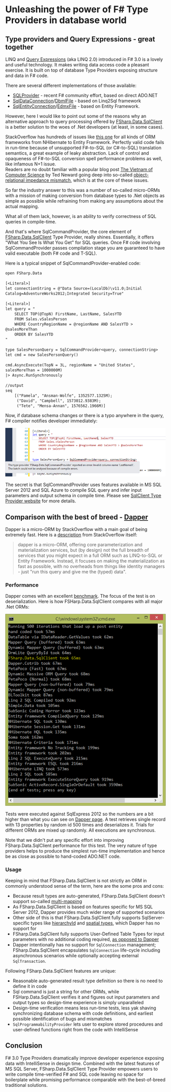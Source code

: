 Unleashing the power of F# Type Providers in database world
==============================================

Type providers and Query Expressions - great together
-----------------------------------------

 LINQ and [Query Expressions][query] (aka LINQ 2.0) introduced in F# 3.0 is a lovely and useful technology. 
 It makes writing data access code a pleasant exercise. It is built on top of database Type Providers exposing structure and data in F# code.
 
 There are several different implementations of those available: 
 
 * [SQLProvider][sql] - recent F# community effort, based on direct ADO.NET
 * [SqlDataConnection][linq2sql]/[DbmlFile][dbml]  - based on Linq2Sql framework
 * [SqlEntityConnection][ef]/[EdmxFile][edmx] - based on Entity Framework.  
 
However, here I would like to point out some of the reasons why an alternative approach to query processing 
offered by [FSharp.Data.SqlClient][sqlClient] is a better solution to the woes of .Net developers (at least, in some cases). 

StackOverflow has hundreds of issues like [this one][soissue] for all kinds of ORM frameworks from NHibernate to 
Entity Framework. Perfectly valid code fails in run-time because of unsupported F#-to-SQL (or C#-to-SQL) translation 
semantics, a great example of leaky abstraction. Lack of control and opaqueness of F#-to-SQL conversion spell 
performance problems as well, like infamous N+1 issue.  
Readers are no doubt familiar with a popular blog post [The Vietnam of Computer Science][vietnam] by Ted Neward going deep 
into so-called [object-relational impedance mismatch][orm], which is at the core of these issues.

So far the industry answer to this was a number of so-called micro-ORMs with a mission of making conversion 
from database types to .Net objects as simple as possible while refraining from making any assumptions 
about the actual mapping.

What all of them lack, however, is an ability to verify correctness of SQL queries in compile-time. 

And that's where SqlCommandProvider, the core element of [FSharp.Data.SqlClient][sqlClient] Type Provider, really shines. 
Essentially, it offers "What You See Is What You Get" for SQL queries. Once F# code involving SqlCommandProvider 
passes compilation stage you are guaranteed to have valid executable (both F# code and T-SQL).

Here is a typical snippet of SqlCommandProvider-enabled code: 

	open FSharp.Data

	[<Literal>]
	let connectionString = @"Data Source=(LocalDb)\v11.0;Initial Catalog=AdventureWorks2012;Integrated Security=True"

	[<Literal>]
	let query = "
		SELECT TOP(@TopN) FirstName, LastName, SalesYTD 
		FROM Sales.vSalesPerson
		WHERE CountryRegionName = @regionName AND SalesYTD > @salesMoreThan 
		ORDER BY SalesYTD
	" 

	type SalesPersonQuery = SqlCommandProvider<query, connectionString>
	let cmd = new SalesPersonQuery()

	cmd.AsyncExecute(TopN = 3L, regionName = "United States", salesMoreThan = 1000000M) 
	|> Async.RunSynchronously

	//output
	seq
		[("Pamela", "Ansman-Wolfe", 1352577.1325M);
		 ("David", "Campbell", 1573012.9383M);
		 ("Tete", "Mensa-Annan", 1576562.1966M)]

Now, if database schema changes or there is a typo anywhere in the query, F# compiler notifies developer immediately:

<img src="img/error_in_query.png"/>

The secret is that SqlCommandProvider uses features available in MS SQL Server 2012 and SQL Azure to compile SQL query and infer 
input parameters and output schema in compile time. Please see [SqlClient Type Provider website][sqlClient] for more details.

   


Comparison with the best of breed - [Dapper][dapper]
-----------------------------------------------------------------------------------------

Dapper is a micro-ORM by StackOverflow with a main goal of being extremely fast. Here is a [description][dapperInfo] from StackOverflow itself:

>dapper is a micro-ORM, offering core parameterization and materialization services, but (by design) not the full breadth of services that you might 
expect in a full ORM such as LINQ-to-SQL or Entity Framework. Instead, it focuses on making the materialization as fast as possible, with no overheads 
from things like identity managers - just "run this query and give me the (typed) data".

### Performance

Dapper comes with an excellent [benchmark][benchmark]. The focus of the test is on deserialization. 
Here is how FSHarp.Data.SqlClient compares with all major .Net ORMs:

<img src="img/dapper.png"/>

Tests were executed against SqlExpress 2012 so the numbers are a bit higher than what you can 
see on [Dapper page][benchmarkDapper]. A test retrieves single record with 13 properties by random id 500 times and deserializes it. Trials for different 
ORMs are mixed up randomly. All executions are synchronous.

Note that we didn't put any specific effort into improving FSharp.Data.SqlClient performance for this test. The very nature of type providers helps to produce
the simplest run-time implementation and hence be as close as possible to hand-coded ADO.NET code.

### Usage

Keeping in mind that FSharp.Data.SqlClient is not strictly an ORM in commonly understood sense of the term, here are the some pros and cons:

* Because result types are auto-generated, FSharp.Data.SqlClient doesn't support so-called [multi-mapping][multi-mapping]
* As FSharp.Data.SqlClient is based on features specific for MS SQL Server 2012, Dapper provides much wider range of supported scenarios
* Other side of this is that FSharp.Data.SqlClient fully supports SqlServer-specific types like [hierarchyId][hierarchyId] and 
[spatial types][spatial], which Dapper has no support for
* FSharp.Data.SqlClient fully supports User-Defined Table Types for input parameters with no additional coding required, 
[as opposed to Dapper][soissue2]
* Dapper intentionally  has no support for `SqlConnection` management; FSharp.Data.SqlClient encapsulates `SqlConnection` 
life-cycle including asynchronous scenarios while optionally accepting external `SqlTransaction`.

Following FSharp.Data.SqlClient features are unique:

* Reasonable auto-generated result type definition so there is no need to define it in code
* Sql command is just a string for other ORMs, while FSHarp.Data.SqlClient verifies it and figures out input parameters and output types 
so design-time experience is simply unparalleled
* Design-time verification means less run-time tests, less yak shaving synchronizing database schema with code definitions, and earliest possible 
identification of bugs and mismatches
* `SqlProgrammabilityProvider` lets user to explore stored procedures and user-defined functions right from the code with IntelliSense

Conclusion
------------------------

F# 3.0 Type Providers dramatically improve developer experience exposing data with IntelliSense in design time.
Combined with the latest features of MS SQL Server, FSharp.Data.SqlClient Type Provider empowers users to write compile time-verified 
F# and SQL code leaving no space for boilerplate while promising performance comparable with the best-of-breed traditional solutions.

[dapper]: https://code.google.com/p/dapper-dot-net/
[dapperInfo]: http://stackoverflow.com/tags/dapper/info
[benchmark]: https://code.google.com/p/dapper-dot-net/source/browse/Tests/PerformanceTests.cs
[benchmarkDapper]: https://github.com/SamSaffron/dapper-dot-net#performance-of-select-mapping-over-500-iterations---poco-serialization
[multi-mapping]: http://stackoverflow.com/a/6001902/862313
[hierarchyId]: http://technet.microsoft.com/en-us/library/bb677173.aspx
[spatial]: http://blogs.msdn.com/b/adonet/archive/2013/12/09/microsoft-sqlserver-types-nuget-package-spatial-on-azure.aspx
[soissue2]: http://stackoverflow.com/questions/6232978/does-dapper-support-sql-2008-table-valued-parameters
[ds]: http://msdn.microsoft.com/en-us/library/wha85tzb.aspx
[sqlClient]: http://fsprojects.github.io/FSharp.Data.SqlClient/
[sql]: http://github.com/fsprojects/SQLProvider
[query]: http://msdn.microsoft.com/en-us/library/hh225374.aspx
[linq2sql]: http://msdn.microsoft.com/en-us/library/hh361033.aspx
[dbml]: http://msdn.microsoft.com/en-us/library/hh361039.aspx
[ef]: http://msdn.microsoft.com/en-us/library/hh361035.aspx
[edmx]: http://msdn.microsoft.com/en-us/library/hh361038.aspx
[soissue]: http://stackoverflow.com/questions/21574254/how-do-i-do-a-contains-query-with-f-query-expressions/21584169
[vietnam]: http://blogs.tedneward.com/2006/06/26/The+Vietnam+Of+Computer+Science.aspx
[orm]:http://en.wikipedia.org/wiki/Object-relational_impedance_mismatch